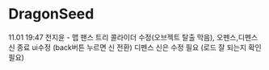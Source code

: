 # DragonSeed
11.01 19:47 천지윤 - 맵 팬스 트리 콜라이더 수정(오브젝트 탈출 막음), 오펜스,디펜스 신 종료 ui수정 (back버튼 누르면 신 전환)
디펜스 신은 수정 필요 (로드 잘 되는지 확인 필요)
